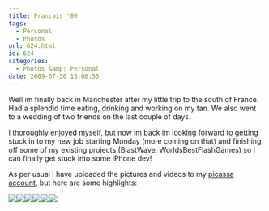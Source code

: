 ```yaml
---
title: Francais '09
tags:
  - Personal
  - Photos
url: 624.html
id: 624
categories:
  - Photos &amp; Personal
date: 2009-07-30 13:00:55
---
```


Well im finally back in Manchester after my little trip to the south of France. Had a splendid time eating, drinking and working on my tan. We also went to a wedding of two friends on the last couple of days.
<!-- more -->
I thoroughly enjoyed myself, but now im back im looking forward to getting stuck in to my new job starting Monday (more coming on that) and finishing off some of my existing projects (BlastWave, WorldsBestFlashGames) so I can finally get stuck into some iPhone dev!

As per usual I have uploaded the pictures and videos to my [picassa account](https://picasaweb.google.co.uk/mike.cann/SouthFrance09#), but here are some highlights:

[![](https://lh4.ggpht.com/_vZ6zE_QJfu0/SnGE63Z_ruI/AAAAAAAAqPQ/1Pj6thnUdjg/s288/DSC04005.JPG)](https://picasaweb.google.co.uk/lh/photo/ocv-9pKCLItMCHlPNfcdAg?feat=embedwebsite)[![](https://lh6.ggpht.com/_vZ6zE_QJfu0/SnGFd7Rll9I/AAAAAAAAqR0/1lJeDiNDeeE/s288/DSC04060.JPG)](https://picasaweb.google.co.uk/lh/photo/wsdK60yGYoJaZNE9qsRYjg?feat=embedwebsite)[![](https://lh3.ggpht.com/_vZ6zE_QJfu0/SnGFu-BaJrI/AAAAAAAAqTQ/3T2taZhP8N0/s288/DSC04075.JPG)](https://picasaweb.google.co.uk/lh/photo/NM03YHmEjOeZ5jY6MKx8Yw?feat=embedwebsite)[![](https://lh3.ggpht.com/_vZ6zE_QJfu0/SnGF10Giv3I/AAAAAAAAqTw/BGF0PmvEdlA/s288/DSC04080.JPG)](https://picasaweb.google.co.uk/lh/photo/NZBDAqbydaniflQsG6wunQ?feat=embedwebsite)[![](https://lh5.ggpht.com/_vZ6zE_QJfu0/SnGGOnjVdzI/AAAAAAAAqVs/ZL62-gtN4mM/s288/DSC04124.JPG)](https://picasaweb.google.co.uk/lh/photo/mfTjBXwYl7dgvZGDY01vSA?feat=embedwebsite)[![](https://lh4.ggpht.com/_vZ6zE_QJfu0/SnGG39SDauI/AAAAAAAAqZI/Ic2sjSGEojs/s288/DSC04176.JPG)](https://picasaweb.google.co.uk/lh/photo/Qm1UKIqW0n1LbvTYWjQ_Tw?feat=embedwebsite)